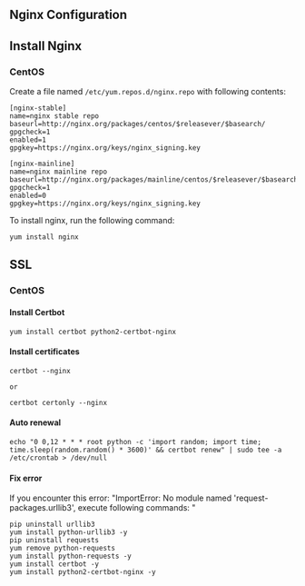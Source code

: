 ## Nginx Configuration

## Install Nginx

### CentOS

Create a file named `/etc/yum.repos.d/nginx.repo` with following contents:

```
[nginx-stable]
name=nginx stable repo
baseurl=http://nginx.org/packages/centos/$releasever/$basearch/
gpgcheck=1
enabled=1
gpgkey=https://nginx.org/keys/nginx_signing.key

[nginx-mainline]
name=nginx mainline repo
baseurl=http://nginx.org/packages/mainline/centos/$releasever/$basearch/
gpgcheck=1
enabled=0
gpgkey=https://nginx.org/keys/nginx_signing.key
```

To install nginx, run the following command:

```
yum install nginx
```

## SSL

### CentOS

#### Install Certbot

```
yum install certbot python2-certbot-nginx
```

#### Install certificates

```
certbot --nginx

or

certbot certonly --nginx
```

#### Auto renewal

```
echo "0 0,12 * * * root python -c 'import random; import time; time.sleep(random.random() * 3600)' && certbot renew" | sudo tee -a /etc/crontab > /dev/null
```

#### Fix error

If you encounter this error: "ImportError: No module named 'request-packages.urllib3', execute following commands:
"

```
pip uninstall urllib3
yum install python-urllib3 -y
pip uninstall requests
yum remove python-requests
yum install python-requests -y
yum install certbot -y
yum install python2-certbot-nginx -y
```

